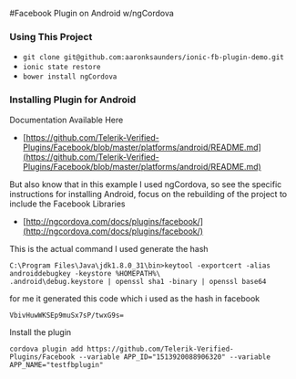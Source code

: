 #Facebook Plugin on Android w/ngCordova
### Using This Project
* `git clone git@github.com:aaronksaunders/ionic-fb-plugin-demo.git`
* `ionic state restore`
* `bower install ngCordova`


### Installing Plugin for Android

Documentation Available Here
* [https://github.com/Telerik-Verified-Plugins/Facebook/blob/master/platforms/android/README.md](https://github.com/Telerik-Verified-Plugins/Facebook/blob/master/platforms/android/README.md)

But also know that in this example I used ngCordova, so see the specific instructions for installing Android, focus on the rebuilding of the project to include the Facebook Libraries
* [http://ngcordova.com/docs/plugins/facebook/](http://ngcordova.com/docs/plugins/facebook/)

This is the actual command I used generate the hash
```
C:\Program Files\Java\jdk1.8.0_31\bin>keytool -exportcert -alias androiddebugkey -keystore %HOMEPATH%\
.android\debug.keystore | openssl sha1 -binary | openssl base64
```
for me it generated this code which i used as the hash in facebook
```
VbivHuwWKSEp9muSx7sP/twxG9s=
```

Install the plugin
```
cordova plugin add https://github.com/Telerik-Verified-Plugins/Facebook --variable APP_ID="1513920088906320" --variable APP_NAME="testfbplugin" 
```
